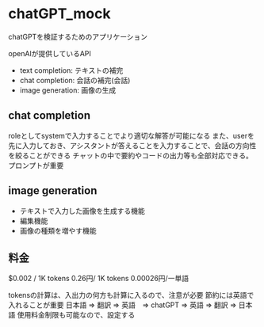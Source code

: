 # chatGPT_mock
chatGPTを検証するためのアプリケーション

openAIが提供しているAPI
* text completion: テキストの補完
* chat completion: 会話の補完(会話)
* image generation: 画像の生成


## chat completion
roleとしてsystemで入力することでより適切な解答が可能になる
また、userを先に入力しておき、アシスタントが答えることを入力することで、会話の方向性を絞ることができる
チャットの中で要約やコードの出力等も全部対応できる。
プロンプトが重要


## image generation
* テキストで入力した画像を生成する機能
* 編集機能
* 画像の種類を増やす機能


## 料金
$0.002 / 1K tokens
0.26円/ 1K tokens
0.00026円/一単語

tokensの計算は、入出力の何方も計算に入るので、注意が必要
節約には英語で入れることが重要
日本語 => 翻訳 => 英語　=> chatGPT => 英語 => 翻訳 => 日本語
使用料金制限も可能なので、設定する
